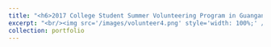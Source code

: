 ```yaml
---
title: "<h6>2017 College Student Summer Volunteering Program in Guangan</h6>"
excerpt: "<br/><img src='/images/volunteer4.png' style='width: 100%;' />"
collection: portfolio
---
```

